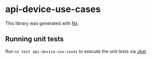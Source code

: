 # api-device-use-cases

This library was generated with [Nx](https://nx.dev).

## Running unit tests

Run `nx test api-device-use-cases` to execute the unit tests via [Jest](https://jestjs.io).
